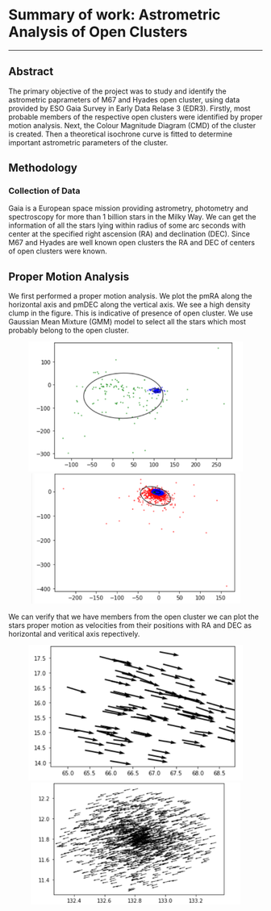 # Summary of work: Astrometric Analysis of Open Clusters
 
----------------------------------------------

## Abstract

The primary objective of the project was to study and identify the astrometric paprameters of M67 and Hyades open cluster, using data provided by ESO Gaia Survey in Early Data Relase 3 (EDR3). Firstly, most probable members of the respective open clusters were identified by proper motion analysis. Next, the Colour Magnitude Diagram (CMD) of the cluster is created. Then a theoretical isochrone curve is fitted to determine important astrometric parameters of the cluster.  


## Methodology

### Collection of Data
Gaia is a European space mission providing astrometry, photometry and spectroscopy for more than 1 billion stars in the Milky Way. We can get the information of all the stars lying within radius of some arc seconds with center at the specified right ascension (RA) and declination (DEC). Since M67 and Hyades are well known open clusters the RA and DEC of centers of open clusters were known. 

## Proper Motion Analysis

We first performed a proper motion analysis. We plot the pmRA along the horizontal axis and pmDEC along the vertical axis. We see a high density clump in the figure. This is indicative of presence of open cluster. We use Gaussian Mean Mixture (GMM) model to select all the stars which most probably belong to the open cluster.

<p align = "center">
<img src="https://github.com/redboxup/astromodule/blob/main/plots/hyades_gmm_plot.png" width="425"/> <img src="https://github.com/redboxup/astromodule/blob/main/plots/m67_gmm_plot.png" width="415"/> 
</p>

We can verify that we have members from the open cluster we can plot the stars proper motion as velocities from their positions with RA and DEC as horizontal and veritical axis repectively.

<p align = "center">
<img src="https://github.com/redboxup/astromodule/blob/main/plots/pm_plot_hyades.png" width="425"/> <img src="https://github.com/redboxup/astromodule/blob/main/plots/pm_m67.png" width="415"/> 
</p>






